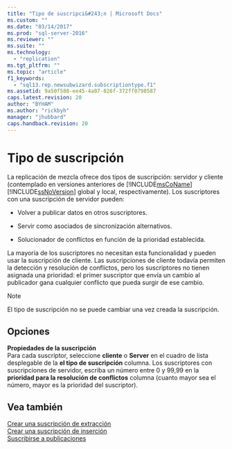 ```yaml
---
title: "Tipo de suscripci&#243;n | Microsoft Docs"
ms.custom: ""
ms.date: "03/14/2017"
ms.prod: "sql-server-2016"
ms.reviewer: ""
ms.suite: ""
ms.technology: 
  - "replication"
ms.tgt_pltfrm: ""
ms.topic: "article"
f1_keywords: 
  - "sql13.rep.newsubwizard.subscriptiontype.f1"
ms.assetid: 9a50f588-ee45-4a87-826f-372ff0798587
caps.latest.revision: 20
author: "BYHAM"
ms.author: "rickbyh"
manager: "jhubbard"
caps.handback.revision: 20
---
```

# Tipo de suscripci&#243;n
  La replicación de mezcla ofrece dos tipos de suscripción: servidor y cliente (contemplado en versiones anteriores de [!INCLUDE[msCoName](../../includes/msconame-md.md)] [!INCLUDE[ssNoVersion](../../includes/ssnoversion-md.md)] global y local, respectivamente). Los suscriptores con una suscripción de servidor pueden:  
  
-   Volver a publicar datos en otros suscriptores.  
  
-   Servir como asociados de sincronización alternativos.  
  
-   Solucionador de conflictos en función de la prioridad establecida.  
  
 La mayoría de los suscriptores no necesitan esta funcionalidad y pueden usar la suscripción de cliente. Las suscripciones de cliente todavía permiten la detección y resolución de conflictos, pero los suscriptores no tienen asignada una prioridad: el primer suscriptor que envía un cambio al publicador gana cualquier conflicto que pueda surgir de ese cambio.  
  
> [!NOTE]  
>  El tipo de suscripción no se puede cambiar una vez creada la suscripción.  
  
## Opciones  
 **Propiedades de la suscripción**  
 Para cada suscriptor, seleccione **cliente** o **Server** en el cuadro de lista desplegable de la **el tipo de suscripción** columna. Los suscriptores con suscripciones de servidor, escriba un número entre 0 y 99,99 en la **prioridad para la resolución de conflictos** columna (cuanto mayor sea el número, mayor es la prioridad del suscriptor).  
  
## Vea también  
 [Crear una suscripción de extracción](../../relational-databases/replication/create-a-pull-subscription.md)   
 [Crear una suscripción de inserción](../../relational-databases/replication/create-a-push-subscription.md)   
 [Suscribirse a publicaciones](../../relational-databases/replication/subscribe-to-publications.md)  
  
  